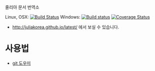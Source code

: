 줄리아 문서 번역소

Linux, OSX: [![Build Status](https://api.travis-ci.org/juliakorea/doc.svg?branch=master)](https://travis-ci.org/juliakorea/doc)
Windows: [![Build status](https://ci.appveyor.com/api/projects/status/m4pdut3nhvdu3unw?svg=true)](https://ci.appveyor.com/project/wookay/doc)
[![Coverage Status](https://coveralls.io/repos/juliakorea/doc/badge.svg?branch=master&service=github)](https://coveralls.io/github/juliakorea/doc?branch=master)

 * http://juliakorea.github.io/latest/ 에서 보실 수 있습니다.


# 사용법
* [git 도우미](https://github.com/juliakorea/doc/wiki/git)
